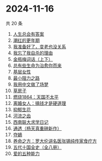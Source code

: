 # 2024-11-16

共 20 条

<!-- BEGIN WEREAD -->
<!-- 最后更新时间 2024-11-16 00:01:04 +0800 -->
1. [人生总会有答案](https://weread.qq.com/web/bookDetail/e1c32810813ab89bcg0125fc)
1. [潮红的更年期](https://weread.qq.com/web/bookDetail/da732140813ab950cg013364)
1. [我准备好了，变老也没关系](https://weread.qq.com/web/bookDetail/ecd32b20813ab950cg0170c0)
1. [我忘了我自杀的理由](https://weread.qq.com/web/bookDetail/51432680813ab951bg018a96)
1. [金瓶梅词话（上下）](https://weread.qq.com/web/bookDetail/06e32820813ab952cg01724c)
1. [总有些生命为治愈你而来](https://weread.qq.com/web/bookDetail/1c7322d0813ab951eg0124f1)
1. [基层女性](https://weread.qq.com/web/bookDetail/d3c3209072646383d3ce031)
1. [最小阻力之路](https://weread.qq.com/web/bookDetail/6aa32c50813ab7e0eg011b5e)
1. [我用中文做了场梦](https://weread.qq.com/web/bookDetail/3d832100813ab952dg011b6c)
1. [草房子](https://weread.qq.com/web/bookDetail/e9a32d80813ab8540g012d73)
1. [燃烧1864：天国不太平](https://weread.qq.com/web/bookDetail/97c32ce0813ab9509g0184e2)
1. [离婚女人：搞钱才是硬道理](https://weread.qq.com/web/bookDetail/3d732960813ab9509g0108ee)
1. [抑郁生花](https://weread.qq.com/web/bookDetail/167329f071c21fef1679287)
1. [河流之齿](https://weread.qq.com/web/bookDetail/fd1321c0813ab952dg012a8d)
1. [西南联大求学日记](https://weread.qq.com/web/bookDetail/8823298072901ee08829587)
1. [通透（杨天真重磅新作）](https://weread.qq.com/web/bookDetail/f8f32e90813ab7baag01427e)
1. [夺嫡](https://weread.qq.com/web/bookDetail/8bd327d0813ab94e2g0186ce)
1. [养命之方：罗大伦讲名医张锡纯传家食疗方](https://weread.qq.com/web/bookDetail/d583243072a674a1d58acf4)
1. [五代十国全史（全八册）](https://weread.qq.com/web/bookDetail/c0b323f0813ab9520g011ec6)
1. [爱的五种能力](https://weread.qq.com/web/bookDetail/f6a3242057f131f6ac5beb0)
<!-- END WEREAD -->